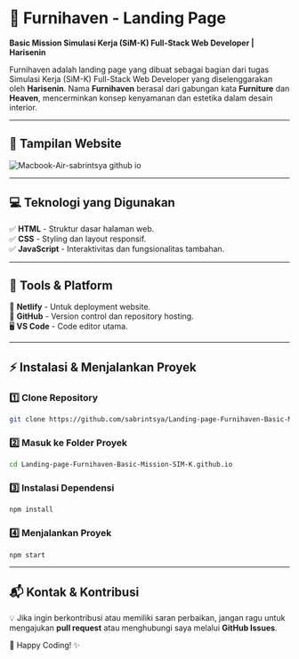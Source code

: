 # 🌿 Furnihaven - Landing Page
**Basic Mission Simulasi Kerja (SiM-K) Full-Stack Web Developer | Harisenin**

Furnihaven adalah landing page yang dibuat sebagai bagian dari tugas Simulasi Kerja (SiM-K) Full-Stack Web Developer yang diselenggarakan oleh **Harisenin**. Nama **Furnihaven** berasal dari gabungan kata **Furniture** dan **Heaven**, mencerminkan konsep kenyamanan dan estetika dalam desain interior.

---

## 📸 Tampilan Website
![Macbook-Air-sabrintsya github io](https://github.com/user-attachments/assets/e6f020af-53dd-42a5-a414-c224bf181af3)

---

## 💻 Teknologi yang Digunakan
✅ **HTML** - Struktur dasar halaman web.  
✅ **CSS** - Styling dan layout responsif.  
✅ **JavaScript** - Interaktivitas dan fungsionalitas tambahan.  

---

## 🔧 Tools & Platform
🚀 **Netlify** - Untuk deployment website.  
📂 **GitHub** - Version control dan repository hosting.  
🖥️ **VS Code** - Code editor utama.  

---

## ⚡ Instalasi & Menjalankan Proyek

### 1️⃣ **Clone Repository**
```bash
git clone https://github.com/sabrintsya/Landing-page-Furnihaven-Basic-Mission-SIM-K.github.io.git
```

### 2️⃣ **Masuk ke Folder Proyek**
```bash
cd Landing-page-Furnihaven-Basic-Mission-SIM-K.github.io
```

### 3️⃣ **Instalasi Dependensi**
```bash
npm install
```

### 4️⃣ **Menjalankan Proyek**
```bash
npm start
```

---

## 📬 Kontak & Kontribusi
💡 Jika ingin berkontribusi atau memiliki saran perbaikan, jangan ragu untuk mengajukan **pull request** atau menghubungi saya melalui **GitHub Issues**.

🚀 Happy Coding! ✨
